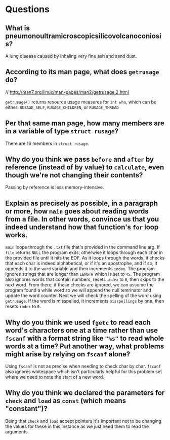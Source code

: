 # Questions

## What is pneumonoultramicroscopicsilicovolcanoconiosis?

A lung disease caused by inhaling very fine ash and sand dust.

## According to its man page, what does `getrusage` do?
// http://man7.org/linux/man-pages/man2/getrusage.2.html

`getrusage()` returns resource usage measures for `int who`, which can be either: `RUSAGE_SELF`, `RUSAGE_CHILDREN`, or `RUSAGE_THREAD`

## Per that same man page, how many members are in a variable of type `struct rusage`?

There are 16 members in `struct rusage`.

## Why do you think we pass `before` and `after` by reference (instead of by value) to `calculate`, even though we're not changing their contents?
Passing by reference is less memory-intensive.

## Explain as precisely as possible, in a paragraph or more, how `main` goes about reading words from a file. In other words, convince us that you indeed understand how that function's `for` loop works.
`main` loops through the `.txt` file that's provided in the command line arg. If `file` returns `NULL` the program exits, otherwise it loops through each char in the provided file until it hits the EOF.
As it loops through the words, it checks that each char is indeed alphabetical, or if it's an apostrophe, and if so, it appends it to the `word` variable and then increments `index`. The program ignores strings that are longer than `LENGTH` which is set to `45`.
The program also ignores words that contain numbers, resets `index` to `0`, then skips to the next word. From there, if these checks are ignored, we can assume the program found a while word so we will append the null temrinator and update the word counter.
Next we will check the spelling of the word using `getrusage`. If the word is misspelled, it increments `misspellings` by one, then resets `index` to `0`.

## Why do you think we used `fgetc` to read each word's characters one at a time rather than use `fscanf` with a format string like `"%s"` to read whole words at a time? Put another way, what problems might arise by relying on `fscanf` alone?
Using `fscanf` is not as precise when needing to check char by char. `fscanf` also ignores whitespace which isn't particularly helpful for this problem set where we need to note the start of a new word.

## Why do you think we declared the parameters for `check` and `load` as `const` (which means "constant")?
Being that `check` and `load` accept pointers it's important not to be changing the values for these in this instance as we just need them to read the arguments.
